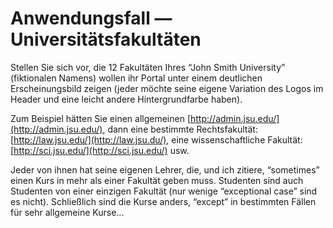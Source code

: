 # Anwendungsfall — Universitätsfakultäten

Stellen Sie sich vor, die 12 Fakultäten Ihres “John Smith University” \(fiktionalen Namens\) wollen ihr Portal unter einem deutlichen Erscheinungsbild zeigen \(jeder möchte seine eigene Variation des Logos im Header und eine leicht andere Hintergrundfarbe haben\).

Zum Beispiel hätten Sie einen allgemeinen [http://admin.jsu.edu/](http://admin.jsu.edu/), dann eine bestimmte Rechtsfakultät: [http://law.jsu.edu/](http://law.jsu.du/), eine wissenschaftliche Fakultät: [http://sci.jsu.edu/](http://sci.jsu.edu/) usw.

Jeder von ihnen hat seine eigenen Lehrer, die, und ich zitiere, “sometimes” einen Kurs in mehr als einer Fakultät geben muss. Studenten sind auch Studenten von einer einzigen Fakultät \(nur wenige “exceptional case” sind es nicht\). Schließlich sind die Kurse anders, “except” in bestimmten Fällen für sehr allgemeine Kurse...

